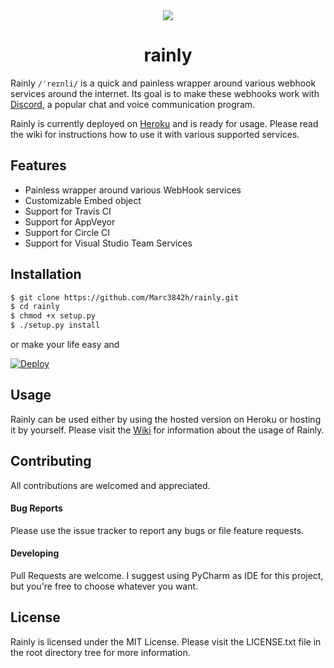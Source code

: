 <div align="center">
    <img src="https://i.imgur.com/u0tKHTL.png">
    <h1>rainly</h1>
</div>

Rainly `/ˈreɪnli/` is a quick and painless wrapper around various webhook
services around the internet. Its goal is to make these webhooks work
with [Discord](https://discord.gg), a popular chat and voice communication program.

Rainly is currently deployed on [Heroku](https://rainly.herokuapp.com/)
and is ready for usage. Please read the wiki for instructions how to use it
with various supported services.

## Features

* Painless wrapper around various WebHook services
* Customizable Embed object
* Support for Travis CI
* Support for AppVeyor
* Support for Circle CI
* Support for Visual Studio Team Services

## Installation

```bash
$ git clone https://github.com/Marc3842h/rainly.git
$ cd rainly
$ chmod +x setup.py
$ ./setup.py install
```

or make your life easy and

[![Deploy](https://www.herokucdn.com/deploy/button.svg)](https://heroku.com/deploy?template=https://github.com/Marc3842h/rainly/)

## Usage

Rainly can be used either by using the hosted version on Heroku or
hosting it by yourself. Please visit the [Wiki](https://github.com/Marc3842h/rainly/wiki)
for information about the usage of Rainly.

## Contributing

All contributions are welcomed and appreciated.

#### Bug Reports

Please use the issue tracker to report any bugs or file feature requests.

#### Developing

Pull Requests are welcome. I suggest using PyCharm as IDE for this project,
but you're free to choose whatever you want.

## License

Rainly is licensed under the MIT License. Please visit the LICENSE.txt
file in the root directory tree for more information.
